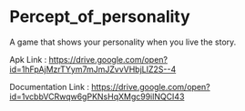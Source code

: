 # Percept_of_personality
A game that shows your personality when you live the story.

Apk Link : https://drive.google.com/open?id=1hFpAjMzrTYym7mJmJZvvVHbjLIZ2S--4 

Documentation Link : https://drive.google.com/open?id=1vcbbVCRwqw6gPKNsHqXMgc99ilNQCI43
